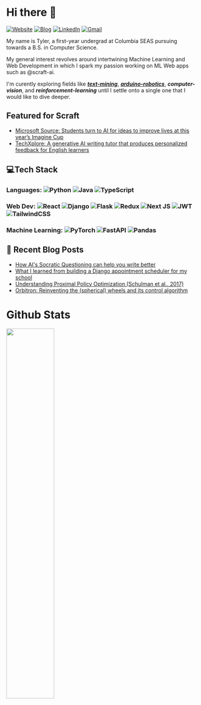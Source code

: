 # **Hi there 👋**   
  
[![Website](https://img.shields.io/badge/Website-tylertaewook.com-informational?style=flat-square&color=00ADB5&logo=about.me&logoColor=white)](http://tylertaewook.com)
[![Blog](https://img.shields.io/badge/Blog-blog.tylertaewook.com-informational?style=flat-square&color=FAEEE7&logo=krita&logoColor=white)](http://blog.tylertaewook.com)
[![LinkedIn](https://img.shields.io/badge/LinkedIn-tylertaewook-informational?style=flat-square&logo=linkedin&logoColor=white)](https://www.linkedin.com/in/tylertaewook/)
[![Gmail](https://img.shields.io/badge/Gmail-tk2891@columbia.edu-informational?style=flat-square&color=EA4335&logo=gmail&logoColor=white)](mailto:tk2891@columbia.edu?subject=Hey!)

  
</div>

My name is Tyler, a first-year undergrad at Columbia SEAS pursuing towards a B.S. in Computer Science.

My general interest revolves around intertwining Machine Learning and Web Development in which I spark my passion working on ML Web apps such as @scraft-ai.

I'm curently exploring fields like [***text-mining***](https://scraft.ai/), [***arduino-robotics***](https://www.youtube.com/watch?v=WXjisSnfGTI&ab_channel=TylerKim), ***computer-vision***, and ***reinforcement-learning*** until I settle onto a single one that I would like to dive deeper.

## Featured for Scraft
- [Microsoft Source: Students turn to AI for ideas to improve lives at this year’s Imagine Cup]([https://blog.tylertaewook.com/post/ai-socratic-questioning](https://news.microsoft.com/source/features/ai/students-turn-to-ai-for-ideas-to-improve-lives-at-this-years-imagine-cup/))
- [TechXplore: A generative AI writing tutor that produces personalized feedback for English learners]([https://blog.tylertaewook.com/post/tutor-scheduler-django](https://techxplore.com/news/2023-05-generative-ai-personalized-feedback-english.html))

 
## 💻Tech Stack

### Languages:  ![Python](https://img.shields.io/badge/python-3670A0?style=for-the-badge&logo=python&logoColor=ffdd54) ![Java](https://img.shields.io/badge/java-%23ED8B00.svg?style=for-the-badge&logo=java&logoColor=white) ![TypeScript](https://img.shields.io/badge/typescript-%23007ACC.svg?style=for-the-badge&logo=typescript&logoColor=white) 
  

### Web Dev:  ![React](https://img.shields.io/badge/react-%2320232a.svg?style=for-the-badge&logo=react&logoColor=%2361DAFB) ![Django](https://img.shields.io/badge/django-%23092E20.svg?style=for-the-badge&logo=django&logoColor=white) ![Flask](https://img.shields.io/badge/flask-%23000.svg?style=for-the-badge&logo=flask&logoColor=white) ![Redux](https://img.shields.io/badge/redux-%23593d88.svg?style=for-the-badge&logo=redux&logoColor=white) ![Next JS](https://img.shields.io/badge/Next.js-black?style=for-the-badge&logo=next.js&logoColor=white) ![JWT](https://img.shields.io/badge/JWT-black?style=for-the-badge&logo=JSON%20web%20tokens) ![TailwindCSS](https://img.shields.io/badge/tailwindcss-%2338B2AC.svg?style=for-the-badge&logo=tailwind-css&logoColor=white)

### Machine Learning: ![PyTorch](https://img.shields.io/badge/PyTorch-%23EE4C2C.svg?style=for-the-badge&logo=PyTorch&logoColor=white) ![FastAPI](https://img.shields.io/badge/FastAPI-005571?style=for-the-badge&logo=fastapi) ![Pandas](https://img.shields.io/badge/pandas-%23150458.svg?style=for-the-badge&logo=pandas&logoColor=white)

## 📕 Recent Blog Posts
- [How AI's Socratic Questioning can help you write better](https://blog.tylertaewook.com/post/ai-socratic-questioning)
- [What I learned from building a Django appointment scheduler for my school](https://blog.tylertaewook.com/post/tutor-scheduler-django)
- [Understanding Proximal Policy Optimization (Schulman et al., 2017)](https://blog.tylertaewook.com/post/proximal-policy-optimization)
- [Orbitron: Reinventing the (spherical) wheels and its control algorithm](https://blog.tylertaewook.com/post/project-orbitron)


# Github Stats

<img src="https://github-readme-stats.vercel.app/api?username=tylertaewook&show_icons=true&theme=calm" align="left" style="width: 50%" />



